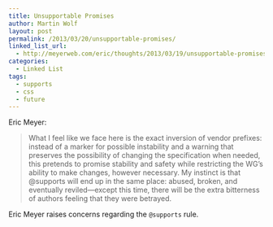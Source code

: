 ```yaml
---
title: Unsupportable Promises
author: Martin Wolf
layout: post
permalink: /2013/03/20/unsupportable-promises/
linked_list_url:
  - http://meyerweb.com/eric/thoughts/2013/03/19/unsupportable-promises/
categories:
  - Linked List
tags:
  - supports
  - css
  - future
---
```

<p class="linked-list-quote-author">
  Eric Meyer:
</p>

> What I feel like we face here is the exact inversion of vendor prefixes: instead of a marker for possible instability and a warning that preserves the possibility of changing the specification when needed, this pretends to promise stability and safety while restricting the WG’s ability to make changes, however necessary. My instinct is that @supports will end up in the same place: abused, broken, and eventually reviled—except this time, there will be the extra bitterness of authors feeling that they were betrayed.

Eric Meyer raises concerns regarding the `@supports` rule.